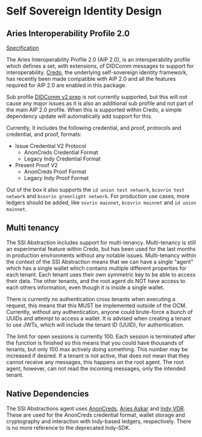 # Self Sovereign Identity Design

## Aries Interoperability Profile 2.0

[Specification](https://github.com/hyperledger/aries-rfcs/blob/main/concepts/0302-aries-interop-profile/README.md#aries-interop-profile-version-20)

The Aries Interoperability Profile 2.0 (AIP 2.0), is an interoperability
profile which defines a set, with extensions, of DIDComm messages to support
for interoperability.
    [Credo](https://github.com/openwallet-foundation/credo-ts), the underlying
    self-sovereign identity framework, has recently been made compatible with
    AIP 2.0 and all the features required for AIP 2.0 are enabled in this
    package.

Sub profile [DIDComm v2
prep](https://github.com/hyperledger/aries-rfcs/blob/main/concepts/0302-aries-interop-profile/README.md#didcommv2prep-didcomm-v2-prep)
is not currently supported, but this will not cause any major issues as it is
also an additional sub profile and not part of the main AIP 2.0 profile. When
this is supported within Credo, a simple dependency update will automatically
add support for this.

Currently, it includes the following credential, and proof, protocols and
credential, and proof, formats:

- Issue Credential V2 Protocol
    - AnonCreds Credential Format
    - Legacy Indy Credential Format
- Present Proof V2
    - AnonCreds Proof Format
    - Legacy Indy Proof Format

Out of the box it also supports the `id union test network`, `bcovrin test
network` and `bcovrin greenlight network`. For production use cases, more
ledgers should be added, like `sovrin mainnet`, `bcovrin mainnet` and `id union
mainnet`.

## Multi tenancy

The SSI Abstraction includes support for multi-tenancy. Multi-tenancy is still
an experimental feature within Credo, but has been used for the last months in
production environments without any notable issues. Multi-tenancy within the
context of the SSI Abstraction means that we can have a single "agent" which
has a single wallet which contains multiple different properties for each
tenant. Each tenant uses their own symmetric key to be able to access their
data. The other tenants, and the root agent do NOT have access to each others
information, even though it is inside a single wallet.

There is currently no authentication cross tenants when executing a request,
this means that this MUST be implemented outside of the OCM. Currently, without
any authentication, anyone could brute-force a bunch of UUIDs and attempt to
access a wallet. It is advised when creating a tenant to use JWTs, which will
include the tenant ID (UUID), for authentication.

The limit for open sessions is currently 100. Each session is terminated after
the function is finished so this means that you could have thousands of
tenants, but only 100 max actively doing something. This number may be
increased if desired. If a tenant is not active, that does not mean that they
cannot receive any messages, this happens on the root agent. The root agent,
however, can not read the incoming messages, only the intended tenant.

## Native Dependencies

The SSI Abstractions agent uses
[AnonCreds](https://github.com/hyperledger/anoncreds), [Aries
Askar](https://github.com/hyperledger/aries-askar) and [Indy
VDR](https://github.com/hyperledger/indy-vdr). These are used for the AnonCreds
credential format, wallet storage and cryptography and interaction with
Indy-based ledgers, respectively. There is no more reference to the deprecated
Indy-SDK.
